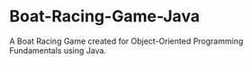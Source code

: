 # Boat-Racing-Game-Java
A Boat Racing Game created for Object-Oriented Programming Fundamentals using Java.
